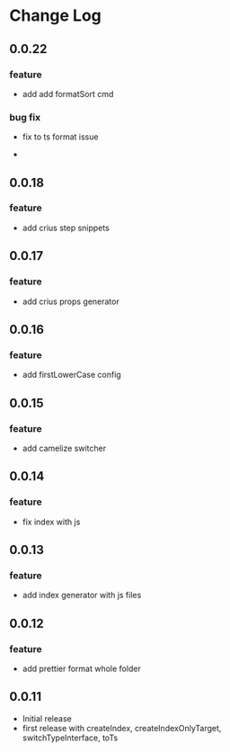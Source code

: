 # Change Log

## 0.0.22
### feature
- add add formatSort cmd
### bug fix
- fix to ts format issue
  
- 
## 0.0.18
### feature
- add crius step snippets

## 0.0.17
### feature
- add crius props generator

## 0.0.16
### feature
- add firstLowerCase config

## 0.0.15
### feature
- add camelize switcher

## 0.0.14
### feature
- fix index with js

## 0.0.13
### feature
- add index generator with js files

## 0.0.12
### feature
- add prettier format whole folder

## 0.0.11
- Initial release
- first release with createIndex, createIndexOnlyTarget, switchTypeInterface, toTs